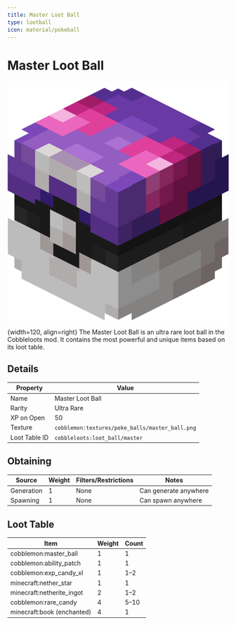 ```yaml
---
title: Master Loot Ball
type: lootball
icon: material/pokeball
---
```


# Master Loot Ball

![Master Ball](<../../assets/ball/Master_Ball_(model).png>){width=120, align=right}
The Master Loot Ball is an ultra rare loot ball in the Cobbleloots mod. It contains the most powerful and unique items based on its loot table.

## Details

| Property      | Value                                           |
| ------------- | ----------------------------------------------- |
| Name          | Master Loot Ball                                |
| Rarity        | Ultra Rare                                      |
| XP on Open    | 50                                              |
| Texture       | `cobblemon:textures/poke_balls/master_ball.png` |
| Loot Table ID | `cobbleloots:loot_ball/master`                  |

## Obtaining

| Source     | Weight | Filters/Restrictions | Notes                 |
| ---------- | ------ | -------------------- | --------------------- |
| Generation | 1      | None                 | Can generate anywhere |
| Spawning   | 1      | None                 | Can spawn anywhere    |

## Loot Table

| Item                       | Weight | Count |
| -------------------------- | ------ | ----- |
| cobblemon:master_ball      | 1      | 1     |
| cobblemon:ability_patch    | 1      | 1     |
| cobblemon:exp_candy_xl     | 1      | 1–2   |
| minecraft:nether_star      | 1      | 1     |
| minecraft:netherite_ingot  | 2      | 1–2   |
| cobblemon:rare_candy       | 4      | 5–10  |
| minecraft:book (enchanted) | 4      | 1     |
